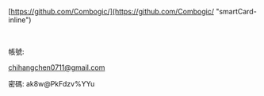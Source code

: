 [https://github.com/Combogic/](https://github.com/Combogic/ "smartCard-inline")

‌

帳號:

chihangchen0711@gmail.com

密碼:
ak8w@PkFdzv%YYu
